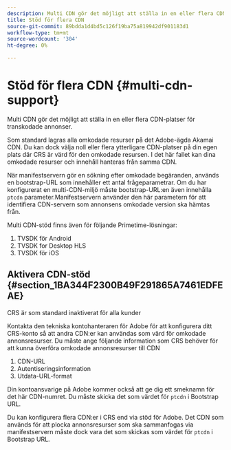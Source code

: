 ```yaml
---
description: Multi CDN gör det möjligt att ställa in en eller flera CDN-platser för transkodade annonser.
title: Stöd för flera CDN
source-git-commit: 89bdda1d4bd5c126f19ba75a819942df901183d1
workflow-type: tm+mt
source-wordcount: '304'
ht-degree: 0%

---
```



# Stöd för flera CDN {#multi-cdn-support}

Multi CDN gör det möjligt att ställa in en eller flera CDN-platser för transkodade annonser.

Som standard lagras alla omkodade resurser på det Adobe-ägda Akamai CDN. Du kan dock välja noll eller flera ytterligare CDN-platser på din egen plats där CRS är värd för den omkodade resursen. I det här fallet kan dina omkodade resurser och innehåll hanteras från samma CDN.

När manifestservern gör en sökning efter omkodade begäranden, används en bootstrap-URL som innehåller ett antal frågeparametrar. Om du har konfigurerat en multi-CDN-miljö måste bootstrap-URL:en även innehålla `ptcdn` parameter.Manifestservern använder den här parametern för att identifiera CDN-servern som annonsens omkodade version ska hämtas från.

Multi CDN-stöd finns även för följande Primetime-lösningar:

1. TVSDK för Android
1. TVSDK for Desktop HLS
1. TVSDK för iOS

## Aktivera CDN-stöd {#section_1BA344F2300B49F291865A7461EDFEAE}

CRS är som standard inaktiverat för alla kunder

Kontakta den tekniska kontohanteraren för Adobe för att konfigurera ditt CRS-konto så att andra CDN:er kan användas som värd för omkodade annonsresurser. Du måste ange följande information som CRS behöver för att kunna överföra omkodade annonsresurser till CDN

1. CDN-URL
1. Autentiseringsinformation
1. Utdata-URL-format

Din kontoansvarige på Adobe kommer också att ge dig ett smeknamn för det här CDN-numret. Du måste skicka det som värdet för `ptcdn` i Bootstrap URL.

Du kan konfigurera flera CDN:er i CRS end via stöd för Adobe. Det CDN som används för att plocka annonsresurser som ska sammanfogas via manifestservern måste dock vara det som skickas som värdet för `ptcdn` i Bootstrap URL.
